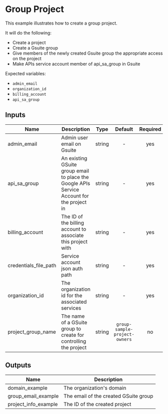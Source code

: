 # Group Project

This example illustrates how to create a group project.

It will do the following:
- Create a project
- Create a Gsuite group
- Give members of the newly created Gsuite group the appropriate access on the project
- Make APIs service account member of api_sa_group in Gsuite

Expected variables:
- `admin_email`
- `organization_id`
- `billing_account`
- `api_sa_group`

[^]: (autogen_docs_start)

## Inputs

| Name | Description | Type | Default | Required |
|------|-------------|:----:|:-----:|:-----:|
| admin\_email | Admin user email on Gsuite | string | - | yes |
| api\_sa\_group | An existing GSuite group email to place the Google APIs Service Account for the project in | string | - | yes |
| billing\_account | The ID of the billing account to associate this project with | string | - | yes |
| credentials\_file\_path | Service account json auth path | string | - | yes |
| organization\_id | The organization id for the associated services | string | - | yes |
| project\_group\_name | The name of a GSuite group to create for controlling the project | string | `group-sample-project-owners` | no |

## Outputs

| Name | Description |
|------|-------------|
| domain\_example | The organization's domain |
| group\_email\_example | The email of the created GSuite group |
| project\_info\_example | The ID of the created project |

[^]: (autogen_docs_end)